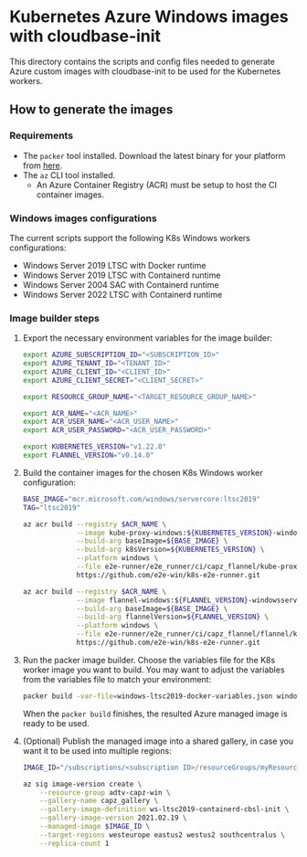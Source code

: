 # Kubernetes Azure Windows images with cloudbase-init

This directory contains the scripts and config files needed to generate Azure custom images with cloudbase-init to be used for the Kubernetes workers.

## How to generate the images

### Requirements

* The `packer` tool installed. Download the latest binary for your platform from [here](https://www.packer.io/downloads).
* The `az` CLI tool installed.
  * An Azure Container Registry (ACR) must be setup to host the CI container images.

### Windows images configurations

The current scripts support the following K8s Windows workers configurations:

* Windows Server 2019 LTSC with Docker runtime
* Windows Server 2019 LTSC with Containerd runtime
* Windows Server 2004 SAC with Containerd runtime
* Windows Server 2022 LTSC with Containerd runtime

### Image builder steps

1. Export the necessary environment variables for the image builder:

    ```bash
    export AZURE_SUBSCRIPTION_ID="<SUBSCRIPTION_ID>"
    export AZURE_TENANT_ID="<TENANT_ID>"
    export AZURE_CLIENT_ID="<CLIENT_ID>"
    export AZURE_CLIENT_SECRET="<CLIENT_SECRET>"

    export RESOURCE_GROUP_NAME="<TARGET_RESOURCE_GROUP_NAME>"

    export ACR_NAME="<ACR_NAME>"
    export ACR_USER_NAME="<ACR_USER_NAME>"
    export ACR_USER_PASSWORD="<ACR_USER_PASSWORD>"

    export KUBERNETES_VERSION="v1.22.0"
    export FLANNEL_VERSION="v0.14.0"
    ```

2. Build the container images for the chosen K8s Windows worker configuration:

    ```bash
    BASE_IMAGE="mcr.microsoft.com/windows/servercore:ltsc2019"
    TAG="ltsc2019"

    az acr build --registry $ACR_NAME \
                 --image kube-proxy-windows:${KUBERNETES_VERSION}-windowsservercore-${TAG} \
                 --build-arg baseImage=${BASE_IMAGE} \
                 --build-arg k8sVersion=${KUBERNETES_VERSION} \
                 --platform windows \
                 --file e2e-runner/e2e_runner/ci/capz_flannel/kube-proxy/kube-proxy-windows.Dockerfile \
                 https://github.com/e2e-win/k8s-e2e-runner.git

    az acr build --registry $ACR_NAME \
                 --image flannel-windows:${FLANNEL_VERSION}-windowsservercore-${TAG} \
                 --build-arg baseImage=${BASE_IMAGE} \
                 --build-arg flannelVersion=${FLANNEL_VERSION} \
                 --platform windows \
                 --file e2e-runner/e2e_runner/ci/capz_flannel/flannel/kube-flannel-windows.Dockerfile \
                 https://github.com/e2e-win/k8s-e2e-runner.git
    ```

3. Run the packer image builder. Choose the variables file for the K8s worker image you want to build. You may want to adjust the variables from the variables file to match your environment:

    ```bash
    packer build -var-file=windows-ltsc2019-docker-variables.json windows.json
    ```

    When the `packer build` finishes, the resulted Azure managed image is ready to be used.

4. (Optional) Publish the managed image into a shared gallery, in case you want it to be used into multiple regions:

    ```bash
    IMAGE_ID="/subscriptions/<subscription ID>/resourceGroups/myResourceGroup/providers/Microsoft.Compute/images/myImage"

    az sig image-version create \
        --resource-group adtv-capz-win \
        --gallery-name capz_gallery \
        --gallery-image-definition ws-ltsc2019-containerd-cbsl-init \
        --gallery-image-version 2021.02.19 \
        --managed-image $IMAGE_ID \
        --target-regions westeurope eastus2 westus2 southcentralus \
        --replica-count 1
    ```

